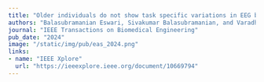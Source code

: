 ```yaml
---
title: "Older individuals do not show task specific variations in EEG band power and finger force coordination"
authors: "Balasubramanian Eswari, Sivakumar Balasubramanian, and Varadhan SKM"
journal: "IEEE Transactions on Biomedical Engineering"
pub_date: "2024"
image: "/static/img/pub/eas_2024.png"
links:
- name: "IEEE Xplore"
  url: "https://ieeexplore.ieee.org/document/10669794"
---
```




